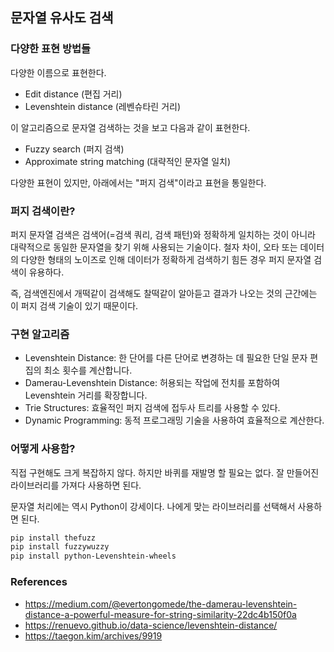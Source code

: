 ## 문자열 유사도 검색

### 다양한 표현 방법들

다양한 이름으로 표현한다.
- Edit distance (편집 거리)
- Levenshtein distance (레벤슈타린 거리)

이 알고리즘으로 문자열 검색하는 것을 보고 다음과 같이 표현한다.
- Fuzzy search (퍼지 검색)
- Approximate string matching (대략적인 문자열 일치)

다양한 표현이 있지만, 아래에서는 "퍼지 검색"이라고 표현을 통일한다.

### 퍼지 검색이란?

퍼지 문자열 검색은 검색어(=검색 쿼리, 검색 패턴)와 정확하게 일치하는 것이 아니라 대략적으로 동일한 문자열을 찾기 위해 사용되는 기술이다. 철자 차이, 오타 또는 데이터의 다양한 형태의 노이즈로 인해 데이터가 정확하게 검색하기 힘든 경우 퍼지 문자열 검색이 유용하다.

즉, 검색엔진에서 개떡같이 검색해도 찰떡같이 알아듣고 결과가 나오는 것의 근간에는 이 퍼지 검색 기술이 있기 때문이다.

### 구현 알고리즘

- Levenshtein Distance: 한 단어를 다른 단어로 변경하는 데 필요한 단일 문자 편집의 최소 횟수를 계산합니다.
- Damerau-Levenshtein Distance: 허용되는 작업에 전치를 포함하여 Levenshtein 거리를 확장합니다.
- Trie Structures: 효율적인 퍼지 검색에 접두사 트리를 사용할 수 있다.
- Dynamic Programming: 동적 프로그래밍 기술을 사용하여 효율적으로 계산한다.

### 어떻게 사용함?

직접 구현해도 크게 복잡하지 않다. 하지만 바퀴를 재발명 할 필요는 없다. 잘 만들어진 라이브러리를 가져다 사용하면 된다.

문자열 처리에는 역시 Python이 강세이다. 나에게 맞는 라이브러리를 선택해서 사용하면 된다.
```sh
pip install thefuzz
pip install fuzzywuzzy
pip install python-Levenshtein-wheels
```

### References

- https://medium.com/@evertongomede/the-damerau-levenshtein-distance-a-powerful-measure-for-string-similarity-22dc4b150f0a
- https://renuevo.github.io/data-science/levenshtein-distance/
- https://taegon.kim/archives/9919